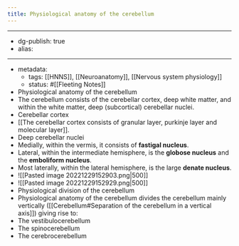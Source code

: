 ```yaml
---
title: Physiological anatomy of the cerebellum
---
```


- --
- dg-publish: true
- alias:
- --
- metadata:
	- tags: [[HNNS]], [[Neuroanatomy]], [[Nervous system physiology]]
	- status: #[[Fleeting Notes]]
- Physiological anatomy of the cerebellum
- The cerebellum consists of the cerebellar cortex, deep white matter, and within the white matter, deep (subcortical) cerebellar nuclei.
- Cerebellar cortex
- [[The cerebellar cortex consists of granular layer, purkinje layer and molecular layer]].
- Deep cerebellar nuclei
- Medially, within the vermis, it consists of **fastigal nucleus**.
- Lateral, within the intermediate hemisphere, is the **globose nucleus** and the **emboliform nucleus**.
- Most laterally, within the lateral hemisphere, is the large **denate nucleus**.
- ![[Pasted image 20221229152903.png|500]]
- ![[Pasted image 20221229152929.png|500]]
- Physiological division of the cerebellum
- Physiological anatomy of the cerebellum divides the cerebellum mainly vertically ([[Cerebellum#Separation of the cerebellum in a vertical axis]]) giving rise to:
- The vestibulocerebellum
- The spinocerebellum
- The cerebrocerebellum